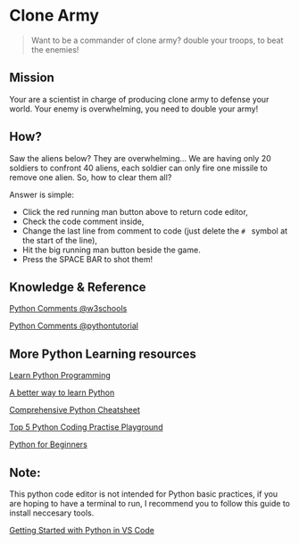 # Clone Army

> Want to be a commander of clone army? double your troops, to beat the enemies!

## Mission

Your are a scientist in charge of producing clone army to defense your world. Your enemy is overwhelming, you need to double your army!

## How?

Saw the aliens below? They are overwhelming... We are having only 20 soldiers to confront 40 aliens, each soldier can only fire one missile to remove one alien. So, how to clear them all?

Answer is simple:

- Click the red running man button above to return code editor, 
- Check the code comment inside, 
- Change the last line from comment to code (just delete the `# ` symbol at the start of the line),
- Hit the big running man button beside the game.
- Press the SPACE BAR to shot them!

## Knowledge & Reference


[Python Comments @w3schools](https://www.w3schools.com/python/python_comments.asp)

[Python Comments @pythontutorial](https://www.pythontutorial.net/python-basics/python-comments/)


## More Python Learning resources


[Learn Python Programming](https://pythonbasics.org/)

[A better way to learn Python](https://scriptbit.com/)

[Comprehensive Python Cheatsheet](https://github.com/gto76/python-cheatsheet)

[Top 5 Python Coding Practise Playground](https://dev.to/stokry/top-5-python-coding-practise-playground-5gim)

[Python for Beginners](https://docs.microsoft.com/en-us/shows/Intro-to-Python-Development/)


## Note:

This python code editor is not intended for Python basic practices, if you are hoping to have a terminal to run, I recommend you to follow this guide to install neccesary tools.


[Getting Started with Python in VS Code](https://code.visualstudio.com/docs/python/python-tutorial)